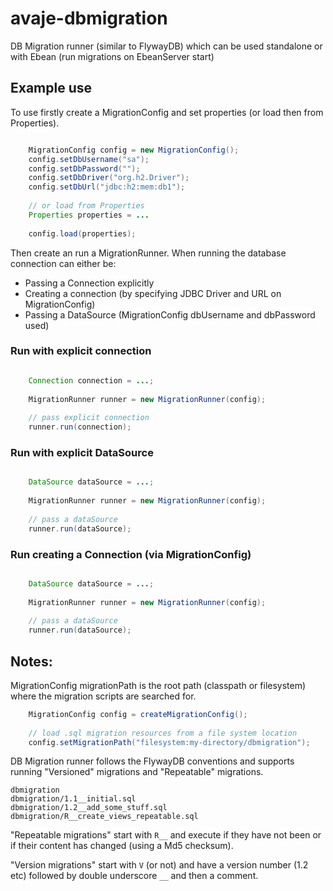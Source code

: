 # avaje-dbmigration
DB Migration runner (similar to FlywayDB) which can be used standalone or with Ebean (run migrations on EbeanServer start)

## Example use
To use firstly create a MigrationConfig and set properties (or load then from Properties).
```java

    MigrationConfig config = new MigrationConfig();
    config.setDbUsername("sa");
    config.setDbPassword("");
    config.setDbDriver("org.h2.Driver");
    config.setDbUrl("jdbc:h2:mem:db1");
    
    // or load from Properties
    Properties properties = ...
    
    config.load(properties);

```
Then create an run a MigrationRunner. When running the database connection can either be:
- Passing a Connection explicitly
- Creating a connection (by specifying JDBC Driver and URL on MigrationConfig)
- Passing a DataSource (MigrationConfig dbUsername and dbPassword used)

### Run with explicit connection
```java

    Connection connection = ...;
    
    MigrationRunner runner = new MigrationRunner(config);
    
    // pass explicit connection
    runner.run(connection);
```

### Run with explicit DataSource
```java

    DataSource dataSource = ...;
    
    MigrationRunner runner = new MigrationRunner(config);
    
    // pass a dataSource
    runner.run(dataSource);
```

### Run creating a Connection (via MigrationConfig)
```java

    DataSource dataSource = ...;
    
    MigrationRunner runner = new MigrationRunner(config);
    
    // pass a dataSource
    runner.run(dataSource);
```

## Notes:
MigrationConfig migrationPath is the root path (classpath or filesystem) where the migration scripts are searched for. 

```java
    MigrationConfig config = createMigrationConfig();
    
    // load .sql migration resources from a file system location
    config.setMigrationPath("filesystem:my-directory/dbmigration");
```

DB Migration runner follows the FlywayDB conventions and supports running "Versioned" migrations and "Repeatable" migrations.

```console
dbmigration
dbmigration/1.1__initial.sql
dbmigration/1.2__add_some_stuff.sql
dbmigration/R__create_views_repeatable.sql
```
"Repeatable migrations" start with `R__` and execute if they have not been or if their content has changed (using a Md5 checksum).

"Version migrations" start with `V` (or not) and have a version number (1.2 etc) followed by double underscore `__` and then a comment.

